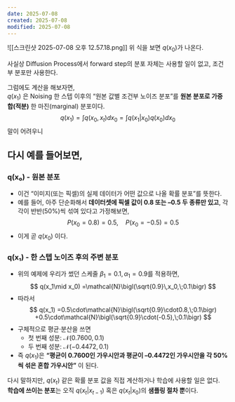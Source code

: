 ```yaml
---
date: 2025-07-08
created: 2025-07-08
modified: 2025-07-08
---
```


![[스크린샷 2025-07-08 오후 12.57.18.png]]
위 식을 보면 
$q(x_0)$가 나온다. <br>

사실상 Diffusion Process에서 forward step의 분포 자체는 사용할 일이 없고, 조건부 분포만 사용한다. <br>

그럼에도 계산을 해보자면, <br>
$q(x_1)$ 은 Noising 한 스텝 이후의 “원본 값별 조건부 노이즈 분포”를 **원본 분포로 가중합(적분)** 한 마진(marginal) 분포이다. 
$$
q(x_1)=\int q(x_0, x_t)dx_0=\int q(x_1|x_0)q(x_0)dx_0
$$
말이 어려우니 
## 다시 예를 들어보면,
### q(x₀) - 원본 분포
- 이건 “이미지(또는 픽셀)의 실제 데이터가 어떤 값으로 나올 확률 분포”를 뜻한다. 
- 예를 들어, 아주 단순화해서 **데이터셋에 픽셀 값이 0.8 또는 –0.5 두 종류만 있고**, 각각이 반반(50%)씩 섞여 있다고 가정해보면, 
$$
P(x_0=0.8)=0.5,\quad P(x_0=-0.5)=0.5
$$
- 이게 곧 $q(x_0)$ 이다. 

### q(x₁) - 한 스텝 노이즈 후의 주변 분포
- 위의 예제에 우리가 썼던 스케줄 $\beta_1=0.1, \alpha_1=0.9$를 적용하면,
$$
q(x_1\mid x_0) =\mathcal{N}\bigl(\sqrt{0.9}\,x_0,\;0.1\bigr)
$$
- 따라서
$$
q(x_1) =0.5\cdot\mathcal{N}\bigl(\sqrt{0.9}\cdot0.8,\;0.1\bigr) +0.5\cdot\mathcal{N}\bigl(\sqrt{0.9}\cdot(-0.5),\;0.1\bigr)
$$
- 구체적으로 평균·분산을 쓰면
    - 첫 번째 성분: $\mathcal{N}(0.7600, 0.1)$
    - 두 번째 성분: $\mathcal{N}(-0.4472, 0.1)$
- 즉 $q(x_1)$은 **“평균이 0.7600인 가우시안과 평균이 –0.4472인 가우시안을 각 50%씩 섞은 혼합 가우시안”** 이 된다. 

다시 말하지만, $q(x_t)$ 같은 확률 분포 값을 직접 계산하거나 학습에 사용할 일은 없다. <br>
**학습에 쓰이는 분포**는 오직 $q(x_t|x_{t-1})$ 혹은 $q(x_t|x_0)$의 **샘플링 절차 뿐**이다.
